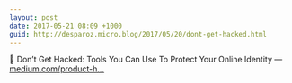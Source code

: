 ```yaml
---
layout: post
date: 2017-05-21 08:09 +1000
guid: http://desparoz.micro.blog/2017/05/20/dont-get-hacked.html
---
```

🔗 Don’t Get Hacked: Tools You Can Use To Protect Your Online Identity — [medium.com/product-h...](https://medium.com/product-hunt/dont-get-hacked-a25fde00f869)
